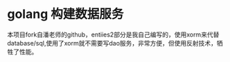 # golang 构建数据服务

本项目fork自潘老师的github，entiies2部分是我自己编写的，使用xorm来代替database/sql,使用了xorm就不需要写dao服务，非常方便，但使用反射技术，牺牲了性能。